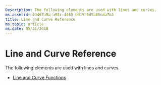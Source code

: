 ```yaml
---
Description: The following elements are used with lines and curves.
ms.assetid: 03467a9a-a98c-4663-bd19-6d5a85cda7b4
title: Line and Curve Reference
ms.topic: article
ms.date: 05/31/2018
---
```


# Line and Curve Reference

The following elements are used with lines and curves.

-   [Line and Curve Functions](line-and-curve-functions.md)

 

 



